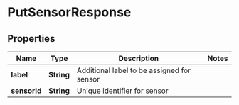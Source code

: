 

# PutSensorResponse


## Properties

| Name | Type | Description | Notes |
|------------ | ------------- | ------------- | -------------|
|**label** | **String** | Additional label to be assigned for sensor |  |
|**sensorId** | **String** | Unique identifier for sensor |  |



